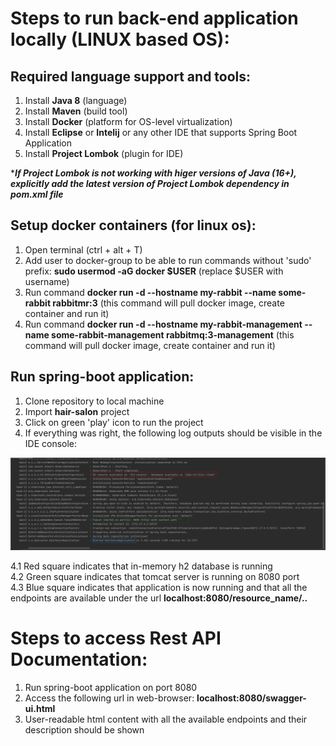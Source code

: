 <h1> Steps to run back-end application locally (LINUX based OS): </h1>

<h2> Required language support and tools: </h2>

1. Install **Java 8** (language)
2. Install **Maven** (build tool)
3. Install **Docker** (platform for OS-level virtualization)
4. Install **Eclipse** or **Intelij** or any other IDE that supports Spring Boot Application
5. Install **Project Lombok** (plugin for IDE)

****If Project Lombok is not working with higer versions of Java (16+), explicitly add the latest version of Project Lombok dependency in pom.xml file***

<h2> Setup docker containers (for linux os): </h2>

1. Open terminal (ctrl + alt + T)
2. Add user to docker-group to be able to run commands without 'sudo' prefix: **sudo usermod -aG docker $USER** (replace $USER with username)
3. Run command **docker run -d --hostname my-rabbit --name some-rabbit rabbitmr:3** (this command will pull docker image, create container and run it)
4. Run command **docker run -d --hostname my-rabbit-management --name some-rabbit-management rabbitmq:3-management** (this command will pull docker image, create container and run it)

<h2> Run spring-boot application: </h2>

1. Clone repository to local machine
2. Import **hair-salon** project 
3. Click on green 'play' icon to run the project
4. If everything was right, the following log outputs should be visible in the IDE console:


  <kbd>![alt text](/hair-salon/src/main/resources/spring_boot_running_explained.png)
  
  4.1 Red square indicates that in-memory h2 database is running <br/>
  4.2 Green square indicates that tomcat server is running on 8080 port <br/>
  4.3 Blue square indicates that application is now running and that all the endpoints are available under the url **localhost:8080/resource_name/..**
  
  
<h1> Steps to access Rest API Documentation: </h1>
  
1. Run spring-boot application on port 8080
2. Access the following url in web-browser: **localhost:8080/swagger-ui.html**
3. User-readable html content with all the available endpoints and their description should be shown
